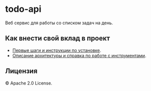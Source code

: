 # todo-api
Веб сервис для работы со списком задач на день.

## Как внести свой вклад в проект
- [Первые шаги и инструкции по установке](./docs/contributing.md).
- [Описание архитектуры и справка по работе с инструментами](./docs/architecture.md).

## Лицензия
© Apache 2.0 License.
